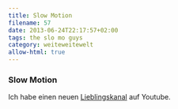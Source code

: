```yaml
---
title: Slow Motion
filename: 57
date: 2013-06-24T22:17:57+02:00
tags: the slo mo guys
category: weiteweitewelt
allow-html: true
---
```

### Slow Motion

<p>Ich habe einen neuen <a href="http://www.youtube.com/user/theslowmoguys?feature=watch">Lieblingskanal</a> auf Youtube.</p>


